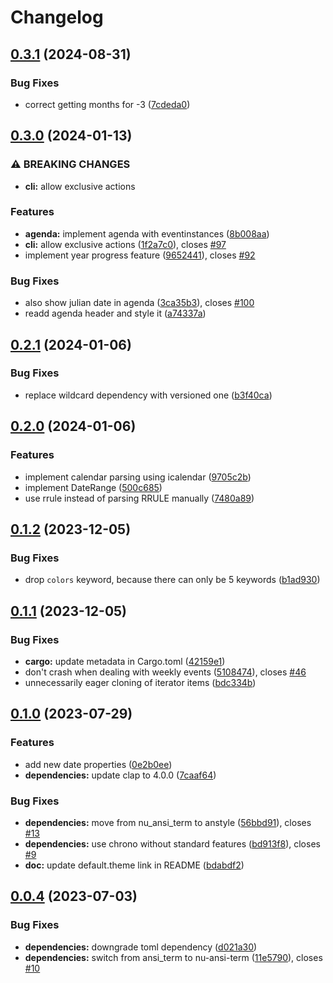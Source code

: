# Changelog

## [0.3.1](https://github.com/b1rger/carl/compare/v0.3.0...v0.3.1) (2024-08-31)


### Bug Fixes

* correct getting months for -3 ([7cdeda0](https://github.com/b1rger/carl/commit/7cdeda0e1f4851f62e7c13d136022ea4c778c955))

## [0.3.0](https://github.com/b1rger/carl/compare/v0.2.1...v0.3.0) (2024-01-13)


### ⚠ BREAKING CHANGES

* **cli:** allow exclusive actions

### Features

* **agenda:** implement agenda with eventinstances ([8b008aa](https://github.com/b1rger/carl/commit/8b008aaee7a54d411bc558be2bbd1773875ae734))
* **cli:** allow exclusive actions ([1f2a7c0](https://github.com/b1rger/carl/commit/1f2a7c00e634fca5bc9e287d4f68c431a4fce7b9)), closes [#97](https://github.com/b1rger/carl/issues/97)
* implement year progress feature ([9652441](https://github.com/b1rger/carl/commit/96524414d67101c1c3f3e2e8755eadb8b0ef4d63)), closes [#92](https://github.com/b1rger/carl/issues/92)


### Bug Fixes

* also show julian date in agenda ([3ca35b3](https://github.com/b1rger/carl/commit/3ca35b3b74eb473d1758376754ff64c97f9fb3fa)), closes [#100](https://github.com/b1rger/carl/issues/100)
* readd agenda header and style it ([a74337a](https://github.com/b1rger/carl/commit/a74337ab219e2fc37a7c90b9a898e998705bd222))

## [0.2.1](https://github.com/b1rger/carl/compare/v0.2.0...v0.2.1) (2024-01-06)


### Bug Fixes

* replace wildcard dependency with versioned one ([b3f40ca](https://github.com/b1rger/carl/commit/b3f40cad249e4b62208a741b10f690bd229b4d88))

## [0.2.0](https://github.com/b1rger/carl/compare/v0.1.2...v0.2.0) (2024-01-06)


### Features

* implement calendar parsing using icalendar ([9705c2b](https://github.com/b1rger/carl/commit/9705c2bdbcf5221125341a8b55eb862ad7ef7c4f))
* implement DateRange ([500c685](https://github.com/b1rger/carl/commit/500c68532ec345cc2b094fae12e4a5bd7b55d0af))
* use rrule instead of parsing RRULE manually ([7480a89](https://github.com/b1rger/carl/commit/7480a896969808a9a3ea6588a4de402bd62a4cbb))

## [0.1.2](https://github.com/b1rger/carl/compare/v0.1.1...v0.1.2) (2023-12-05)


### Bug Fixes

* drop `colors` keyword, because there can only be 5 keywords ([b1ad930](https://github.com/b1rger/carl/commit/b1ad9300ee28438ad07e3f6a7b9093e28ecf2a9b))

## [0.1.1](https://github.com/b1rger/carl/compare/v0.1.0...v0.1.1) (2023-12-05)


### Bug Fixes

* **cargo:** update metadata in Cargo.toml ([42159e1](https://github.com/b1rger/carl/commit/42159e1ef57e9eee4db468da9e4d47e0ff7c3b72))
* don't crash when dealing with weekly events ([5108474](https://github.com/b1rger/carl/commit/5108474b2fa6b198d32990433bc6285b0e344eaa)), closes [#46](https://github.com/b1rger/carl/issues/46)
* unnecessarily eager cloning of iterator items ([bdc334b](https://github.com/b1rger/carl/commit/bdc334b524b9fb573051d35574137bbc98670fd6))

## [0.1.0](https://github.com/b1rger/carl/compare/v0.0.4...v0.1.0) (2023-07-29)


### Features

* add new date properties ([0e2b0ee](https://github.com/b1rger/carl/commit/0e2b0eef58868b3f3b1e51ac5293838b7b7c0d15))
* **dependencies:** update clap to 4.0.0 ([7caaf64](https://github.com/b1rger/carl/commit/7caaf6403703020353235a934a58c02fa184964e))


### Bug Fixes

* **dependencies:** move from nu_ansi_term to anstyle ([56bbd91](https://github.com/b1rger/carl/commit/56bbd91caec0273030fa78da7f4f24f5eaba8e17)), closes [#13](https://github.com/b1rger/carl/issues/13)
* **dependencies:** use chrono without standard features ([bd913f8](https://github.com/b1rger/carl/commit/bd913f89b9b3b7336a0b8298cb0f5bdff66fb143)), closes [#9](https://github.com/b1rger/carl/issues/9)
* **doc:** update default.theme link in README ([bdabdf2](https://github.com/b1rger/carl/commit/bdabdf229560402496c0575b7ec990eab9d0949d))

## [0.0.4](https://github.com/b1rger/carl/compare/0.0.3...v0.0.4) (2023-07-03)


### Bug Fixes

* **dependencies:** downgrade toml dependency ([d021a30](https://github.com/b1rger/carl/commit/d021a3022c1f624baf42847988eac911b864d00d))
* **dependencies:** switch from ansi_term to nu-ansi-term ([11e5790](https://github.com/b1rger/carl/commit/11e579091718e1eb320f0522087e0cbe85c34a7b)), closes [#10](https://github.com/b1rger/carl/issues/10)
